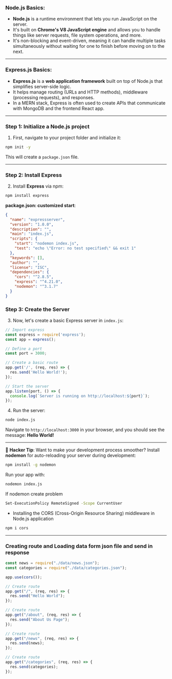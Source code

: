 
### **Node.js Basics**:
- **Node.js** is a runtime environment that lets you run JavaScript on the server.
- It's built on **Chrome's V8 JavaScript engine** and allows you to handle things like server requests, file system operations, and more.
- It's non-blocking and event-driven, meaning it can handle multiple tasks simultaneously without waiting for one to finish before moving on to the next.

---

### **Express.js Basics**:
- **Express.js** is a **web application framework** built on top of Node.js that simplifies server-side logic.
- It helps manage routing (URLs and HTTP methods), middleware (processing requests), and responses.
- In a MERN stack, Express is often used to create APIs that communicate with MongoDB and the frontend React app.

---


### **Step 1: Initialize a Node.js project**

1. First, navigate to your project folder and initialize it:
```bash
npm init -y
```
This will create a `package.json` file.

---

### **Step 2: Install Express**

2. Install **Express** via npm:
```bash
npm install express
```
**package.json: customized start**:
```json
{
  "name": "expressserver",
  "version": "1.0.0",
  "description": "",
  "main": "index.js",
  "scripts": {
    "start": "nodemon index.js",
    "test": "echo \"Error: no test specified\" && exit 1"
  },
  "keywords": [],
  "author": "",
  "license": "ISC",
  "dependencies": {
    "cors": "^2.8.5",
    "express": "^4.21.0",
    "nodemon": "^3.1.7"
  }
}
```


### **Step 3: Create the Server**

3. Now, let's create a basic Express server in `index.js`:

```javascript
// Import express
const express = require('express');
const app = express();

// Define a port
const port = 3000;

// Create a basic route
app.get('/', (req, res) => {
  res.send('Hello World!');
});

// Start the server
app.listen(port, () => {
  console.log(`Server is running on http://localhost:${port}`);
});
```

4. Run the server:
```bash
node index.js
```

Navigate to `http://localhost:3000` in your browser, and you should see the message: **Hello World!**

---

🥷 **Hacker Tip**: Want to make your development process smoother? Install **nodemon** for auto-reloading your server during development:

```bash
npm install -g nodemon
```

Run your app with:
```bash
nodemon index.js
```
If nodemon create problem
```bash
Set-ExecutionPolicy RemoteSigned -Scope CurrentUser
```
- Installing the CORS (Cross-Origin Resource Sharing) middleware in Node.js application
```bash
npm i cors
```
---
### **Creating route and Loading data form json file and send in response**
```javascript
const news = require("./data/news.json");
const categories = require("./data/categories.json");

app.use(cors());

// Create route
app.get("/", (req, res) => {
  res.send("Hello World");
});

// Create route
app.get("/about", (req, res) => {
  res.send("About Us Page");
});

// Create route
app.get("/news", (req, res) => {
  res.send(news);
});

// Create route
app.get("/categories", (req, res) => {
  res.send(categories);
});
```
